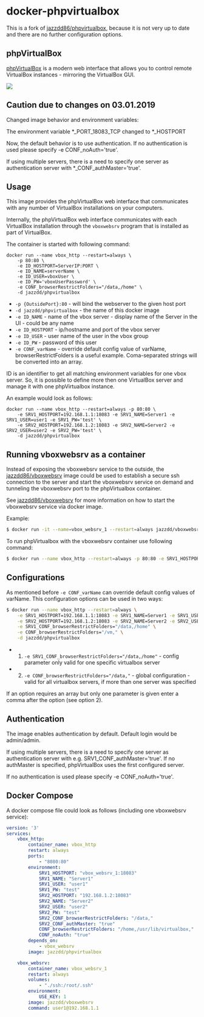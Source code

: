 # docker-phpvirtualbox

This is a fork of [jazzdd86/phpvirtualbox](https://hub.docker.com/r/jazzdd/phpvirtualbox/), because it is not very up to date and there are no further configuration options.

## phpVirtualBox

[phpVirtualBox](http://sourceforge.net/projects/phpvirtualbox/) is a modern web interface that allows you to control remote VirtualBox instances - mirroring the VirtualBox GUI.

![](http://a.fsdn.com/con/app/proj/phpvirtualbox/screenshots/phpvb1.png)


## Caution due to changes on 03.01.2019

Changed image behavior and environment variables:

The environment variable *_PORT_18083_TCP changed to *_HOSTPORT

Now, the default behavior is to use authentication. If no authentication is used please specify -e CONF_noAuth='true'.

If using multiple servers, there is a need to specify one server as authentication server with *_CONF_authMaster='true'.

## Usage
This image provides the phpVirtualBox web interface that communicates with any number of VirtualBox installations on your computers.

Internally, the phpVirtualBox web interface communicates with each VirtualBox installation through the `vboxwebsrv` program that is installed as part of VirtualBox.

The container is started with following command:

```
docker run --name vbox_http --restart=always \
    -p 80:80 \
    -e ID_HOSTPORT=ServerIP:PORT \
    -e ID_NAME=serverName \
    -e ID_USER=vboxUser \
    -e ID_PW='vboxUserPassword' \
    -e CONF_browserRestrictFolders="/data,/home" \
    -d jazzdd/phpvirtualbox
```

* `-p {OutsidePort}:80` - will bind the webserver to the given host port
* `-d jazzdd/phpvirtualbox` - the name of this docker image
* `-e ID_NAME` - name of the vbox server - display name of the Server in the UI - could be any name
* `-e ID_HOSTPORT` - ip/hostname and port of the vbox server
* `-e ID_USER` - user name of the user in the vbox group
* `-e ID_PW` - password of this user
* `-e CONF_varName` - override default config value of varName, browserRestrictFolders is a useful example. Coma-separated strings will be converted into an array.

ID is an identifier to get all matching environment variables for one vbox server. So, it is possible to define more then one VirtualBox server and manage it with one phpVirtualbox instance.

An example would look as follows:
```
docker run --name vbox_http --restart=always -p 80:80 \
    -e SRV1_HOSTPORT=192.168.1.1:18083 -e SRV1_NAME=Server1 -e SRV1_USER=user1 -e SRV1_PW='test' \
    -e SRV2_HOSTPORT=192.168.1.2:18083 -e SRV2_NAME=Server2 -e SRV2_USER=user2 -e SRV2_PW='test' \
    -d jazzdd/phpvirtualbox
```

## Running vboxwebsrv as a container
Instead of exposing the vboxwebsrv service to the outside, the [jazzdd86/vboxwebsrv](https://github.com/jazzdd86/vboxwebsrv) image could be used to establish a secure ssh connection to the server and start the vboxwebsrv service on demand and tunneling the vboxwebsrv port to the phpVirtualbox container.

See [jazzdd86/vboxwebsrv](https://github.com/jazzdd86/vboxwebsrv) for more information on how to start the vboxwebsrv service via docker image.

Example:

```bash
$ docker run -it --name=vbox_websrv_1 --restart=always jazzdd/vboxwebsrv user1@192.168.1.1
```

To run phpVirtualbox with the vboxwebsrv container use following command:

```bash
$ docker run --name vbox_http --restart=always -p 80:80 -e SRV1_HOSTPORT=vbox_websrv_1:18083 -e SRV1_NAME=Server1 -e SRV1_USER=user1 -e SRV1_PW='test' -d jazzdd/phpvirtualbox
```

## Configurations

As mentioned before `-e CONF_varName` can override default config values of varName. This configuration options can be used in two ways:

```bash
$ docker run --name vbox_http --restart=always \
    -e SRV1_HOSTPORT=192.168.1.1:18083 -e SRV1_NAME=Server1 -e SRV1_USER=user1 -e SRV1_PW='test' \
    -e SRV2_HOSTPORT=192.168.1.2:18083 -e SRV2_NAME=Server2 -e SRV2_USER=user2 -e SRV2_PW='test' \
    -e SRV1_CONF_browserRestrictFolders="/data,/home" \
    -e CONF_browserRestrictFolders="/vm," \
    -d jazzdd/phpvirtualbox
```

* 1. `-e SRV1_CONF_browserRestrictFolders="/data,/home"` - config parameter only valid for one specific virtualbox server
* 2. `-e CONF_browserRestrictFolders="/data,"` - global configuration - valid for all virtualbox servers, if more than one server was specified

If an option requires an array but only one parameter is given enter a comma after the option (see option 2).

## Authentication
The image enables authentication by default. Default login would be admin/admin.

If using multiple servers, there is a need to specify one server as authentication server with e.g. SRV1_CONF_authMaster='true'. If no authMaster is specified, phpVirtualBox uses the first configured server.

If no authentication is used please specify -e CONF_noAuth='true'.

## Docker Compose
A docker compose file could look as follows (including one vboxwebsrv service):

```yml
version: '3'
services:
    vbox_http:
        container_name: vbox_http
        restart: always
        ports:
            - "8080:80"
        environment:
            SRV1_HOSTPORT: "vbox_websrv_1:18083"
            SRV1_NAME: "Server1"
            SRV1_USER: "user1"
            SRV1_PW: "test"
            SRV2_HOSTPORT: "192.168.1.2:18083"
            SRV2_NAME: "Server2"
            SRV2_USER: "user2"
            SRV2_PW: "test"
            SRV2_CONF_browserRestrictFolders: "/data,"
            SRV2_CONF_authMaster: "true"
            CONF_browserRestrictFolders: "/home,/usr/lib/virtualbox,"
            CONF_noAuth: "true"
        depends_on:
            - vbox_websrv
        image: jazzdd/phpvirtualbox

    vbox_websrv:
        container_name: vbox_websrv_1
        restart: always
        volumes:
            - "./ssh:/root/.ssh"
        environment:
            USE_KEY: 1
        image: jazzdd/vboxwebsrv
        command: user1@192.168.1.1
```
